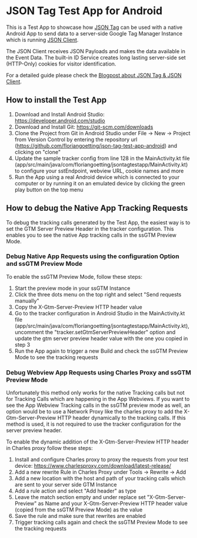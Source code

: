 # JSON Tag Test App for Android

This is a Test App to showcase how [JSON Tag](https://github.com/floriangoetting/json-tag) can be used with a native Android App to send data to a server-side Google Tag Manager Instance which is running [JSON Client](https://github.com/floriangoetting/json-client).

The JSON Client receives JSON Payloads and makes the data available in the Event Data. The built-in ID Service creates long lasting server-side set (HTTP-Only) cookies for visitor identification.

For a detailed guide please check the [Blogpost about JSON Tag & JSON Client](https://www.floriangoetting.de/en/json-tag-json-client-a-flexible-first-party-tracking-solution-for-ssgtm/?utm_source=github&utm_medium=social&utm_campaign=ssgtm-json-tag-json-client-first-party-tracking&utm_content=json-client-repo).

## How to install the Test App
1. Download and Install Android Studio: https://developer.android.com/studio
2. Download and Install Git: https://git-scm.com/downloads
3. Clone the Project from Git in Android Studio under File -> New -> Project from Version Control by entering the repository url (https://github.com/floriangoetting/json-tag-test-app-android) and clicking on "clone"
4. Update the sample tracker config from line 128 in the MainActivity.kt file (app/src/main/java/com/floriangoetting/jsontagtestapp/MainActivity.kt) to configure your sstEndpoint, webview URL, cookie names and more
5. Run the App using a real Android device which is connected to your computer or by running it on an emulated device by clicking the green play button on the top menu

## How to debug the Native App Tracking Requests
To debug the tracking calls generated by the Test App, the easiest way is to set the GTM Server Preview Header in the tracker configuration. This enables you to see the native App tracking calls in the ssGTM Preview Mode.

### Debug Native App Requests using the configuration Option and ssGTM Preview Mode
To enable the ssGTM Preview Mode, follow these steps:
1. Start the preview mode in your ssGTM Instance
2. Click the three dots menu on the top right and select "Send requests manually"
3. Copy the X-Gtm-Server-Preview HTTP header value
4. Go to the tracker configuration in Android Studio in the MainActivity.kt file (app/src/main/java/com/floriangoetting/jsontagtestapp/MainActivity.kt), uncomment the "tracker.setGtmServerPreviewHeader" option and update the gtm server preview header value with the one you copied in step 3
5. Run the App again to trigger a new Build and check the ssGTM Preview Mode to see the tracking requests

### Debug Webview App Requests using Charles Proxy and ssGTM Preview Mode
Unfortunately this method only works for the native Tracking calls but not for Tracking Calls which are happening in the App Webviews. If you want to see the App Webview Tracking calls in the ssGTM preview mode as well, an option would be to use a Network Proxy like the charles proxy to add the X-Gtm-Server-Preview HTTP header dynamically to the tracking calls. If this method is used, it is not required to use the tracker configuration for the server preview header.

To enable the dynamic addition of the X-Gtm-Server-Preview HTTP header in Charles proxy follow these steps:
1. Install and configure Charles proxy to proxy the requests from your test device: https://www.charlesproxy.com/download/latest-release/
2. Add a new rewrite Rule in Charles Proxy under Tools -> Rewrite -> Add
3. Add a new location with the host and path of your tracking calls which are sent to your server side GTM Instance
4. Add a rule action and select "Add header" as type
5. Leave the match section empty and under replace set "X-Gtm-Server-Preview" as Name and your X-Gtm-Server-Preview HTTP header value (copied from the ssGTM Preview Mode) as the value
6. Save the rule and make sure that rewrites are enabled
7. Trigger tracking calls again and check the ssGTM Preview Mode to see the tracking requests
